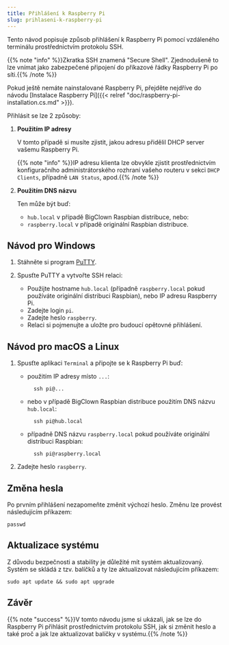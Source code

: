 ```yaml
---
title: Přihlášení k Raspberry Pi
slug: prihlaseni-k-raspberry-pi
---
```


Tento návod popisuje způsob přihlášení k Raspberry Pi pomocí vzdáleného terminálu prostřednictvím protokolu SSH.

{{% note "info" %}}Zkratka SSH znamená "Secure Shell". Zjednodušeně to lze vnímat jako zabezpečené připojení do příkazové řádky Raspberry Pi po síti.{{% /note %}}

Pokud ještě nemáte nainstalované Raspberry Pi, přejděte nejdříve do návodu [Instalace Raspberry Pi]({{< relref "doc/raspberry-pi-installation.cs.md" >}}).

Přihlásit se lze 2 způsoby:

1. **Použitím IP adresy**

    V tomto případě si musíte zjistit, jakou adresu přidělil DHCP server vašemu Raspberry Pi.

    {{% note "info" %}}IP adresu klienta lze obvykle zjistit prostřednictvím konfiguračního administrátorského rozhraní vašeho routeru v sekci `DHCP Clients`, případně `LAN Status`, apod.{{% /note %}}

2. **Použitím DNS názvu**

    Ten může být buď:

    * `hub.local` v případě BigClown Raspbian distribuce, nebo:
    * `raspberry.local` v případě originální Raspbian distribuce.

## Návod pro Windows

1. Stáhněte si program [PuTTY](http://www.chiark.greenend.org.uk/~sgtatham/putty/download.html).

2. Spusťte PuTTY a vytvořte SSH relaci:

    * Použijte hostname `hub.local` (případně `raspberry.local` pokud používáte originální distribuci Raspbian), nebo IP adresu Raspberry Pi.
    * Zadejte login `pi`.
    * Zadejte heslo `raspberry`.
    * Relaci si pojmenujte a uložte pro budoucí opětovné přihlášení.

## Návod pro macOS a Linux

1. Spusťte aplikaci `Terminal` a připojte se k Raspberry Pi buď:

    * použitím IP adresy místo `...`:

            ssh pi@...

    * nebo v případě BigClown Raspbian distribuce použitím DNS názvu `hub.local`:

            ssh pi@hub.local

    * případně DNS názvu `raspberry.local` pokud používáte originální distribuci Raspbian:

            ssh pi@raspberry.local

2. Zadejte heslo `raspberry`.

## Změna hesla

Po prvním přihlášení nezapomeňte změnit výchozí heslo. Změnu lze provést následujícím příkazem:

    passwd

## Aktualizace systému

Z důvodu bezpečnosti a stability je důležité mít systém aktualizovaný. Systém se skládá z tzv. balíčků a ty lze aktualizovat následujícím příkazem:

    sudo apt update && sudo apt upgrade

## Závěr

{{% note "success" %}}V tomto návodu jsme si ukázali, jak se lze do Raspberry Pi přihlásit prostřednictvím protokolu SSH, jak si změnit heslo a také proč a jak lze aktualizovat balíčky v systému.{{% /note %}}
